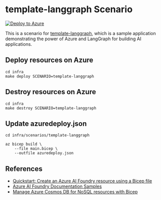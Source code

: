 # template-langgraph Scenario

[![Deploy to Azure](https://aka.ms/deploytoazurebutton)](https://portal.azure.com/#create/Microsoft.Template/uri/https%3A%2F%2Fraw.githubusercontent.com%2Fks6088ts-labs%2Fbaseline-environment-on-azure-bicep%2Frefs%2Fheads%2Fmain%2Finfra%2Fscenarios%2Ftemplate-langgraph%2Fazuredeploy.json)

This is a scenario for [template-langgraph](https://github.com/ks6088ts-labs/template-langgraph), which is a sample application demonstrating the power of Azure and LangGraph for building AI applications.

## Deploy resources on Azure

```shell
cd infra
make deploy SCENARIO=template-langgraph
```

## Destroy resources on Azure

```shell
cd infra
make destroy SCENARIO=template-langgraph
```

## Update azuredeploy.json

```shell
cd infra/scenarios/template-langgraph

az bicep build \
    --file main.bicep \
    --outfile azuredeploy.json
```

## References

- [Quickstart: Create an Azure AI Foundry resource using a Bicep file](https://learn.microsoft.com/azure/ai-foundry/how-to/create-resource-template?tabs=cli)
- [Azure AI Foundry Documentation Samples](https://github.com/azure-ai-foundry/foundry-samples)
- [Manage Azure Cosmos DB for NoSQL resources with Bicep](https://learn.microsoft.com/en-us/azure/cosmos-db/nosql/manage-with-bicep)
